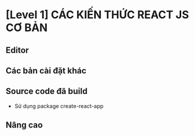 # [Level 1] CÁC KIẾN THỨC REACT JS CƠ BẢN


## Editor


## Các bản cài đặt khác


## Source code đã build 
* Sử dụng package create-react-app

## Nâng cao


